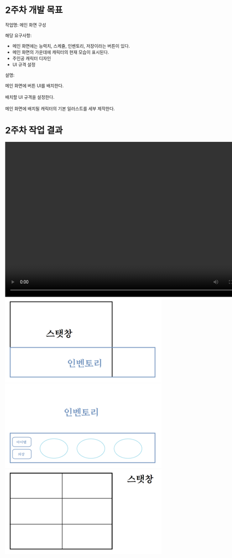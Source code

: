 # 2주차 개발 목표

작업명: 메인 화면 구성

해당 요구사항: 
*  메인 화면에는 능력치, 스케쥴, 인벤토리, 저장이라는 버튼이 있다.
*  메인 화면의 가운데에 캐릭터의 현재 모습이 표시된다.
*  주인공 캐릭터 디자인
*  UI 규격 설정

설명:   

메인 화면에 버튼 UI를 배치한다.  
<br>
배치할 UI 규격을 설정한다.  
<br>
메인 화면에 배치될 캐릭터의 기본 일러스트를 세부 제작한다.  


# 2주차 작업 결과
<video controls width="800" height="500">
    <source src="2주차작업결과.mp4" type="video/mp4">
    Sorry, your browser doesn't support embedded videos.
</video>

<img src = "./files/w02/img/UI규격.png">  
<img src = "./files/w02/img/인벤토리규격.png">  
<img src = "./files/w02/img/스탯창규격.png">
